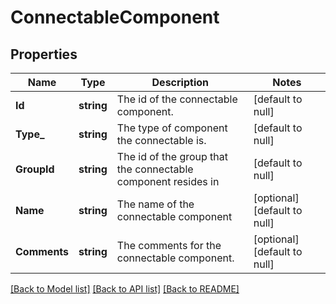 # ConnectableComponent

## Properties
Name | Type | Description | Notes
------------ | ------------- | ------------- | -------------
**Id** | **string** | The id of the connectable component. | [default to null]
**Type_** | **string** | The type of component the connectable is. | [default to null]
**GroupId** | **string** | The id of the group that the connectable component resides in | [default to null]
**Name** | **string** | The name of the connectable component | [optional] [default to null]
**Comments** | **string** | The comments for the connectable component. | [optional] [default to null]

[[Back to Model list]](../README.md#documentation-for-models) [[Back to API list]](../README.md#documentation-for-api-endpoints) [[Back to README]](../README.md)



